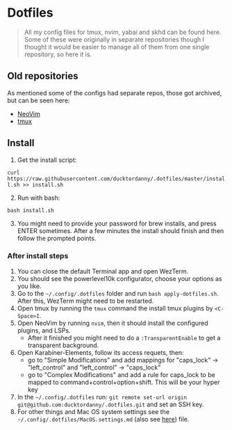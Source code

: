 # Dotfiles

> All my config files for tmux, nvim, yabai and skhd can be found here. Some of these were originally in separate repositories though I thought it would be easier to manage all of them from one single repository, so here it is.

## Old repositories

As mentioned some of the configs had separate repos, those got archived, but can be seen here:

- [NeoVim](https://github.com/ducktordanny/nvim-config)
- [tmux](https://github.com/ducktordanny/tmux-config)

## Install

1. Get the install script:

`curl https://raw.githubusercontent.com/ducktordanny/.dotfiles/master/install.sh >> install.sh`

2. Run with bash:

`bash install.sh`

3. You might need to provide your password for brew installs, and press ENTER sometimes. After a few minutes the install should finish and then follow the prompted points.

### After install steps

1. You can close the default Terminal app and open WezTerm.
2. You should see the powerlevel10k configurator, choose your options as you like.
3. Go to the `~/.config/.dotfiles` folder and run `bash apply-dotfiles.sh`. After this, WezTerm might need to be restarted.
4. Open tmux by running the `tmux` command the install tmux plugins by `<C-Space>I`.
5. Open NeoVim by running `nvim`, then it should install the configured plugins, and LSPs.
   - After it finished you might need to do a `:TransparentEnable` to get a transparent background.
6. Open Karabiner-Elements, follow its access requets, then:
   - go to "Simple Modifications" and add mappings for "caps_lock" -> "left_control" and "left_control" -> "caps_lock"
   - go to "Complex Modifications" and add a rule for caps_lock to be mapped to command+control+option+shift. This will be your hyper key
7. In the `~/.config/.dotfiles` run: `git remote set-url origin git@github.com:ducktordanny/.dotfiles.git` and set an SSH key.
8. For other things and Mac OS system settings see the `~/.config/.dotfiles/MacOS.settings.md` (also see [here](https://github.com/ducktordanny/.dotfiles/blob/master/MacOS.settings.md)) file.
